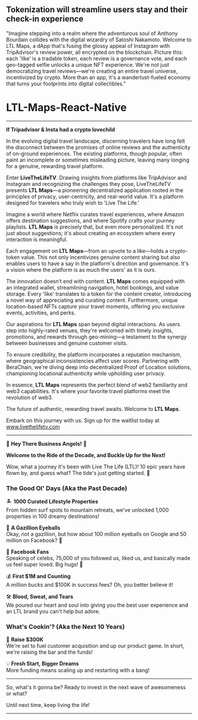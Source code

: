 ## Tokenization will streamline users stay and their check-in experience

"Imagine stepping into a realm where the adventurous soul of Anthony Bourdain collides with the digital wizardry of Satoshi Nakamoto. Welcome to LTL Maps, a dApp that's fusing the glossy appeal of Instagram with TripAdvisor's review power, all encrypted on the blockchain. Picture this: each 'like' is a tradable token, each review is a governance vote, and each geo-tagged selfie unlocks a unique NFT experience. We're not just democratizing travel reviews—we're creating an entire travel universe, incentivized by crypto. More than an app, it's a wanderlust-fueled economy that turns your footprints into digital collectibles."

# LTL-Maps-React-Native

---

**If Tripadvisor & Insta had a crypto lovechild**

In the evolving digital travel landscape, discerning travelers have long felt the disconnect between the promises of online reviews and the authenticity of on-ground experiences. The existing platforms, though popular, often paint an incomplete or sometimes misleading picture, leaving many longing for a genuine, rewarding travel platform.

Enter **LiveTheLifeTV**. Drawing insights from platforms like TripAdvisor and Instagram and recognizing the challenges they pose, LiveTheLifeTV presents **LTL Maps**—a pioneering decentralized application rooted in the principles of privacy, user-centricity, and real-world value. It's a platform designed for travelers who truly wish to 'Live The Life.'

Imagine a world where Netflix curates travel experiences, where Amazon offers destination suggestions, and where Spotify crafts your journey playlists. **LTL Maps** is precisely that, but even more personalized. It's not just about suggestions; it's about creating an ecosystem where every interaction is meaningful.

Each engagement on **LTL Maps**—from an upvote to a like—holds a crypto-token value. This not only incentivizes genuine content sharing but also enables users to have a say in the platform's direction and governance. It's a vision where the platform is as much the users' as it is ours.

The innovation doesn’t end with content. **LTL Maps** comes equipped with an integrated wallet, streamlining navigation, hotel bookings, and value storage. Every 'like' translates to a token for the content creator, introducing a novel way of appreciating and curating content. Furthermore, unique location-based NFTs capture your travel moments, offering you exclusive events, activities, and perks.

Our aspirations for **LTL Maps** span beyond digital interactions. As users step into highly-rated venues, they're welcomed with timely insights, promotions, and rewards through geo-mining—a testament to the synergy between businesses and genuine customer visits.

To ensure credibility, the platform incorporates a reputation mechanism, where geographical inconsistencies affect user scores. Partnering with BeraChain, we're diving deep into decentralized Proof of Location solutions, championing locational authenticity while upholding user privacy.

In essence, **LTL Maps** represents the perfect blend of web2 familiarity and web3 capabilities. It's where your favorite travel platforms meet the revolution of web3.

The future of authentic, rewarding travel awaits. Welcome to **LTL Maps**.

Embark on this journey with us. Sign up for the waitlist today at www.livethelifetv.com

---

🎉 **Hey There Business Angels!** 🎉

**Welcome to the Ride of the Decade, and Buckle Up for the Next!**

Wow, what a journey it's been with Live The Life (LTL)! 10 epic years have flown by, and guess what? The tide's just getting started. 🌊

### **The Good Ol' Days** (Aka the Past Decade)

🏝️ **1000 Curated Lifestyle Properties**  
From hidden surf spots to mountain retreats, we've unlocked 1,000 properties in 100 dreamy destinations!

👀 **A Gazillion Eyeballs**  
Okay, not a gazillion, but how about 100 million eyeballs on Google and 50 million on Facebook? 🌟

💚 **Facebook Fans**  
Speaking of celebs, 75,000 of you followed us, liked us, and basically made us feel super loved. Big hugs! 🤗

💰 **First $1M and Counting**  
A million bucks and $100K in success fees? Oh, you better believe it!

🛠️ **Blood, Sweat, and Tears**  
We poured our heart and soul into giving you the best user experience and an LTL brand you can't help but adore.

### **What's Cookin'?** (Aka the Next 10 Years)

🎯 **Raise $300K**  
We're set to fuel customer acquisition and up our product game. In short, we're raising the bar and the funds!

💡 **Fresh Start, Bigger Dreams**  
More funding means scaling up and restarting with a bang!

---

So, what's it gonna be? Ready to invest in the next wave of awesomeness or what?

Until next time, keep living the life!

---
